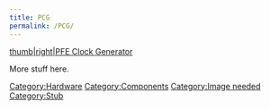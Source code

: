 ```yaml
---
title: PCG
permalink: /PCG/
---
```


[thumb|right|PFE Clock Generator](/Image:PCG_Front.jpg "wikilink")

More stuff here.

[Category:Hardware](/Category:Hardware "wikilink") [Category:Components](/Category:Components "wikilink") [Category:Image needed](/Category:Image_needed "wikilink") [Category:Stub](/Category:Stub "wikilink")